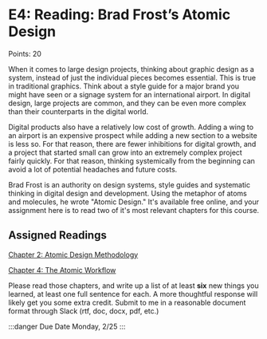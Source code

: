 # E4: Reading: Brad Frost&rsquo;s Atomic Design

Points: 20

When it comes to large design projects, thinking about graphic design as a system, instead of just the individual pieces becomes essential. This is true in traditional graphics. Think about a style guide for a major brand you might have seen or a signage system for an international airport. In digital design, large projects are common, and they can be even more complex than their counterparts in the digital world.

Digital products also have a relatively low cost of growth. Adding a wing to an airport is an expensive prospect while adding a new section to a website is less so. For that reason, there are fewer inhibitions for digital growth, and a project that started small can grow into an extremely complex project fairly quickly. For that reason, thinking systemically from the beginning can avoid a lot of potential headaches and future costs.

Brad Frost is an authority on design systems, style guides and systematic thinking in digital design and development. Using the metaphor of atoms and molecules, he wrote "Atomic Design." It's available free online, and your assignment here is to read two of it's most relevant chapters for this course.

## Assigned Readings

[Chapter 2: Atomic Design Methodology](http://atomicdesign.bradfrost.com/chapter-2/)

[Chapter 4: The Atomic Workflow](http://atomicdesign.bradfrost.com/chapter-4/)

Please read those chapters, and write up a list of at least **six** new things you learned, at least one full sentence for each. A more thoughtful response will likely get you some extra credit. Submit to me in a reasonable document format through Slack (rtf, doc, docx, pdf, etc.)

:::danger Due Date
Monday, 2/25
:::
